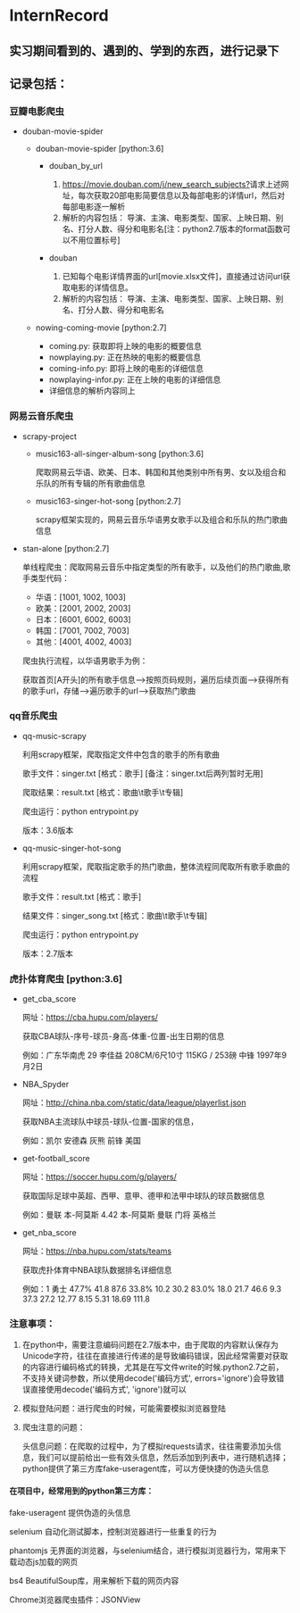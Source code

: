 # InternRecord

## 实习期间看到的、遇到的、学到的东西，进行记录下

## 记录包括：

### 豆瓣电影爬虫

+ douban-movie-spider

  + douban-movie-spider   [python:3.6]

    + douban_by_url

      1. <https://movie.douban.com/j/new_search_subjects?>请求上述网址，每次获取20部电影简要信息以及每部电影的详情url，然后对每部电影逐一解析
      2. 解析的内容包括：
            导演、主演、电影类型、国家、上映日期、别名、打分人数、得分和电影名[注：python2.7版本的format函数可以不用位置标号]
    + douban

      1. 已知每个电影详情界面的url[movie.xlsx文件]，直接通过访问url获取电影的详情信息。
      2. 解析的内容包括：
            导演、主演、电影类型、国家、上映日期、别名、打分人数、得分和电影名

  + nowing-coming-movie  [python:2.7]

    + coming.py: 获取即将上映的电影的概要信息
    + nowplaying.py: 正在热映的电影的概要信息
    + coming-info.py: 即将上映的电影的详细信息
    + nowplaying-infor.py: 正在上映的电影的详细信息
    + 详细信息的解析内容同上

### 网易云音乐爬虫

+ scrapy-project

  + music163-all-singer-album-song    [python:3.6]

    爬取网易云华语、欧美、日本、韩国和其他类别中所有男、女以及组合和乐队的所有专辑的所有歌曲信息
  + music163-singer-hot-song [python:2.7]

    scrapy框架实现的，网易云音乐华语男女歌手以及组合和乐队的热门歌曲信息

+ stan-alone    [python:2.7]

    单线程爬虫：爬取网易云音乐中指定类型的所有歌手，以及他们的热门歌曲,歌手类型代码：

  + 华语：[1001, 1002, 1003]
  + 欧美：[2001, 2002, 2003]
  + 日本：[6001, 6002, 6003]
  + 韩国：[7001, 7002, 7003]
  + 其他：[4001, 4002, 4003]

  爬虫执行流程，以华语男歌手为例：

    获取首页[A开头]的所有歌手信息——>按照页码规则，遍历后续页面——>获得所有的歌手url，存储——>遍历歌手的url——>获取热门歌曲

### qq音乐爬虫

+ qq-music-scrapy

    利用scrapy框架，爬取指定文件中包含的歌手的所有歌曲

    歌手文件：singer.txt    [格式：歌手]    [备注：singer.txt后两列暂时无用]

    爬取结果：result.txt    [格式：歌曲\t歌手\t专辑]

    爬虫运行：python entrypoint.py

    版本：3.6版本

+ qq-music-singer-hot-song

    利用scrapy框架，爬取指定歌手的热门歌曲，整体流程同爬取所有歌手歌曲的流程

    歌手文件：result.txt    [格式：歌手]

    结果文件：singer_song.txt   [格式：歌曲\t歌手\t专辑]

    爬虫运行：python entrypoint.py

    版本：2.7版本

### 虎扑体育爬虫  [python:3.6]

+ get_cba_score

    网址：<https://cba.hupu.com/players/>

    获取CBA球队-序号-球员-身高-体重-位置-出生日期的信息

    例如：广东华南虎	29	李佳益	208CM/6尺10寸	115KG / 253磅	中锋	1997年9月2日

+ NBA_Spyder

    网址：<http://china.nba.com/static/data/league/playerlist.json>

    获取NBA主流球队中球员-球队-位置-国家的信息，

    例如：凯尔 安德森	灰熊	前锋	美国
+ get-football_score

    网址：<https://soccer.hupu.com/g/players/>

    获取国际足球中英超、西甲、意甲、德甲和法甲中球队的球员数据信息

    例如：曼联	本-阿莫斯	4.42	本-阿莫斯	曼联	门将	英格兰
+ get_nba_score

    网址：<https://nba.hupu.com/stats/teams>

    获取虎扑体育中NBA球队数据排名详细信息

    例如：1   勇士	47.7%	41.8	87.6	33.8%	10.2	30.2	83.0%	18.0	21.7	46.6	9.3	37.3	27.2	12.77	8.15	5.31	18.69	111.8

### 注意事项：

1. 在python中，需要注意编码问题在2.7版本中，由于爬取的内容默认保存为Unicode字符，往往在直接进行传递的是导致编码错误，因此经常需要对获取的内容进行编码格式的转换，尤其是在写文件write的时候.python2.7之前，不支持关键词参数，所以使用decode('编码方式', errors='ignore')会导致错误直接使用decode('编码方式', 'ignore')就可以

2. 模拟登陆问题：进行爬虫的时候，可能需要模拟浏览器登陆

3. 爬虫注意的问题：

    头信息问题：在爬取的过程中，为了模拟requests请求，往往需要添加头信息，我们可以提前给出一些有效头信息，然后添加到列表中，进行随机选择；python提供了第三方库fake-useragent库，可以方便快捷的伪造头信息

#### 在项目中，经常用到的python第三方库：

fake-useragent  提供伪造的头信息

selenium        自动化测试脚本，控制浏览器进行一些重复的行为

phantomjs       无界面的浏览器，与selenium结合，进行模拟浏览器行为，常用来下载动态js加载的网页

bs4             BeautifulSoup库，用来解析下载的网页内容

Chrome浏览器爬虫插件：JSONView